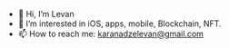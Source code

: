 - 👋 Hi, I’m Levan
- 👀 I’m interested in iOS, apps, mobile, Blockchain, NFT.
- 📫 How to reach me: karanadzelevan@gmail.com

<!---
bejeri4/bejeri4 is a ✨ special ✨ repository because its `README.md` (this file) appears on your GitHub profile.
You can click the Preview link to take a look at your changes.
--->
